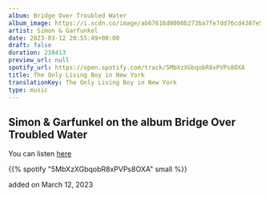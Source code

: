 ```yaml
---
album: Bridge Over Troubled Water
album_image: https://i.scdn.co/image/ab67616d0000b273ba7fe7dd76cd4307e57dd75f
artist: Simon & Garfunkel
date: 2023-03-12 20:55:49+00:00
draft: false
duration: 238413
preview_url: null
spotify_url: https://open.spotify.com/track/5MbXzXGbqobR8xPVPs8OXA
title: The Only Living Boy in New York
translationKey: The Only Living Boy in New York
type: music
---
```


## Simon & Garfunkel on the album Bridge Over Troubled Water

You can listen [here](https://open.spotify.com/track/5MbXzXGbqobR8xPVPs8OXA)

{{% spotify "5MbXzXGbqobR8xPVPs8OXA" small %}}

added on March 12, 2023